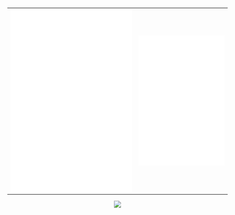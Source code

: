 <table cellspacing="0" cellpadding="0" style="border: none;">
  <tr style="border: none;">
    <td style="vertical-align: top; border: none;" valign="top">
      <img align="center" src="github-metrics.svg" /><br/>
      <img align="center" src="metrics.plugin.habits.charts.svg" /><br/>
      <img align="center" src="metrics.plugin.habits.facts.svg" /><br/>
    </td>
    <td>
      <img align="center" src="metrics.plugin.calendar.full.svg" />
    </td>
  </tr>
</table>

<p align="center">
  <a href="https://skillicons.dev">
    <img height="80" src="https://skillicons.dev/icons?&perline=12&i=aws,js,html,css,c,arduino,cs,git,grafana,jquery,md,redis,bootstrap,dotnet,github,githubactions,linux,postman,prometheus,raspberrypi,regex,sass,stackoverflow,sentry" />
  </a>
</p>

